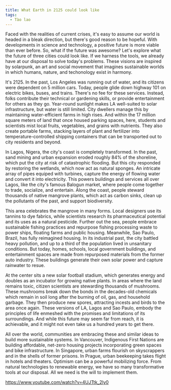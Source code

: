 ```yaml
---
title: What Earth in 2125 could look like
tags:
  - Tào lao
---
```


Faced with the realities of current crises, it's easy to assume our world is headed in a bleak direction, but there's good reason to be hopeful. With developments in science and technology, a positive future is more viable than ever before. So, what if the future was awesome? Let's explore what the future of three cities could look like. If we harness the tools, we already have at our disposal to solve today's problems. These visions are inspired by solarpunk, an art and social movement that imagines sustainable worlds in which humans, nature, and techonology exist in harmony.

It's 2125. In the past, Los Angeles was running out of water, and its citizens were dependent on 5 million cars. Today, people glide down highway 101 on electric bikes, buses, and trains. There's no fee for these services. Instead, folks contribute their technical or gardening skills, or provide entertainment for others as they go. Year-round sunlight makes LA well-suited to solar infrastructure, but water is still limited. City dwellers manage this by maintaining water-efficient farms in high rises. And within the 17 million square meters of land that once housed parking spaces, here, students and scientists mist local fruits, vegetables, and grains with nutrients. They also create portable farms, stacking layers of plant and fertilizer into temperature-controlled shipping containers that can be transported out to city residents and beyond.

In Lagos, Nigera, the city's coast is completely transformed. In the past, sand mining and urban expansion eroded roughly 84% of the shoreline, which put the city at risk of catastrophic flooding. But this city responded by restoring the wetlands, which now act as natural sponges. An intricate array of pipes equiped with turbines, capture the energy of flowing water and convert it into electricity. This powers buildings and services all over Lagos, like the city's famous Balogun market, where people come together to trade, socialize, and entertain. Along the coast, people steward thousands of native mangrove plants, which act as carbon sinks, clean up the pollutants of the past, and support biodiversity.

This area celebrates the mangrove in many forms. Local designers use its tannins to dye fabrics, while scientists research its pharmaceutical potential and its uses as a natural pesticide. Further out the sea, people embrace sustainable fishing practices and repurpose fishing processing waste to power ships, floating farms and public housing. Meanwhile, Sao Paulo, Brazil, has fully reimagined housing. In its industrial past, the city battled heavy pollution, and up to a third of the population lived in unsanitary conditions. But today, homes, schools, local government buildings, and entertainment spaces are made from repurposed materials from the former auto industry. These buildings generate their own solar power and capture rainwater to resue.

At the center sits a new solar football stadium, which generates energy and doubles as an incubator for growing native plants. In areas where the land remains toxic, citizen scientists are stewarding thousands of mushrooms. These mushrooms break down the bonds in the decades-old chemicals which remain in soil long after the burning of oil, gas, and household garbage. They then produce new spores, attracting incests and birds to the area once again. These versions of LA, Lagos and Sao Paulo, embody the principles of life enmeshed with the promises and limitations of its surroundings. And while this future may seem far from reach, it is achievable, and it might not even take us a hundred years to get there.

All over the world, communities are embracing these and similar ideas to build more sustainable systems. In Vancouver, Indigenous First Nations are building affordable, net-zero housing projects incorporating green spaces and bike infrastructure. In Singapore, urban farms flourish on skyscrappers and in the shells of former prisons. In Prague, urban beekeeping takes flight in hotels and theaters. Optimism can be a powerful mobilizing force. From natural technologies to renewable energy, we have so many transformative tools at our disposal. All we need is the will to implement them.

https://www.youtube.com/watch?v=4UJTtk_2ly0

